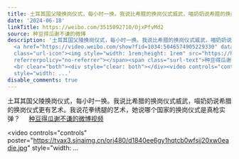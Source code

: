 ```yaml
---
title: 土耳其国父陵换岗仪式，每小时一换。我说比希腊的换岗仪式威武，喵奶奶说希腊的换岗仪式更有艺术。我说花拳绣腿的艺术，她说哪个国家的换岗仪式是真枪实弹？ 种...
date: '2024-06-18'
linkTitle: https://weibo.com/3515092710/OjxPfvMd2
source: 种豆得瓜谢不谦的微博
description: '土耳其国父陵换岗仪式，每小时一换。我说比希腊的换岗仪式威武，喵奶奶说希腊的换岗仪式更有艺术。我说花拳绣腿的艺术，她说哪个国家的换岗仪式是真枪实弹？
  <a href="https://video.weibo.com/show?fid=1034:5046574905229330" data-hide=""><span
  class="url-icon"><img style="width: 1rem;height: 1rem" src="https://h5.sinaimg.cn/upload/2015/09/25/3/timeline_card_small_video_default.png"
  referrerpolicy="no-referrer"></span><span class="surl-text">种豆得瓜谢不谦的微博视频</span></a>
  <br clear="both"><div style="clear: both"></div><video controls="controls" poster="https://tvax3.sinaimg.cn/orj480/d1840ee6gy1hqtcb0wfsjj20xw0eadie.jpg"
  style="width: ...'
disable_comments: true
---
```

土耳其国父陵换岗仪式，每小时一换。我说比希腊的换岗仪式威武，喵奶奶说希腊的换岗仪式更有艺术。我说花拳绣腿的艺术，她说哪个国家的换岗仪式是真枪实弹？ <a href="https://video.weibo.com/show?fid=1034:5046574905229330" data-hide=""><span class="url-icon"><img style="width: 1rem;height: 1rem" src="https://h5.sinaimg.cn/upload/2015/09/25/3/timeline_card_small_video_default.png" referrerpolicy="no-referrer"></span><span class="surl-text">种豆得瓜谢不谦的微博视频</span></a> <br clear="both"><div style="clear: both"></div><video controls="controls" poster="https://tvax3.sinaimg.cn/orj480/d1840ee6gy1hqtcb0wfsjj20xw0eadie.jpg" style="width: ...
